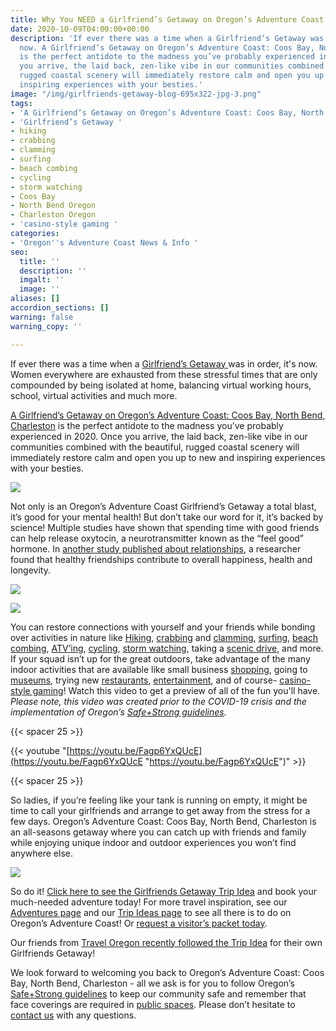 ```yaml
---
title: Why You NEED a Girlfriend’s Getaway on Oregon’s Adventure Coast
date: 2020-10-09T04:00:00+00:00
description: 'If ever there was a time when a Girlfriend’s Getaway was in order, it''s
  now. A Girlfriend’s Getaway on Oregon’s Adventure Coast: Coos Bay, North Bend, Charleston
  is the perfect antidote to the madness you’ve probably experienced in 2020. Once
  you arrive, the laid back, zen-like vibe in our communities combined with the beautiful,
  rugged coastal scenery will immediately restore calm and open you up to new and
  inspiring experiences with your besties.'
image: "/img/girlfriends-getaway-blog-695x322-jpg-3.png"
tags:
- 'A Girlfriend’s Getaway on Oregon’s Adventure Coast: Coos Bay, North Bend, Charleston'
- 'Girlfriend’s Getaway '
- hiking
- crabbing
- clamming
- surfing
- beach combing
- cycling
- storm watching
- Coos Bay
- North Bend Oregon
- Charleston Oregon
- 'casino-style gaming '
categories:
- 'Oregon''s Adventure Coast News & Info '
seo:
  title: ''
  description: ''
  imgalt: ''
  image: ''
aliases: []
accordion_sections: []
warning: false
warning_copy: ''

---
```

If ever there was a time when a [Girlfriend’s Getaway ](https://www.oregonsadventurecoast.com/tripideas/a-girlfriends-getaway-on-oregon-s-adventure-coast/)was in order, it's now. Women everywhere are exhausted from these stressful times that are only compounded by being isolated at home, balancing virtual working hours, school, virtual activities and much more.

[A Girlfriend’s Getaway on Oregon’s Adventure Coast: Coos Bay, North Bend, Charleston](https://www.oregonsadventurecoast.com/girlfriends/) is the perfect antidote to the madness you’ve probably experienced in 2020. Once you arrive, the laid back, zen-like vibe in our communities combined with the beautiful, rugged coastal scenery will immediately restore calm and open you up to new and inspiring experiences with your besties.

![](/img/girlfriends-getaway-blog-695x322-jpg-1.png)

Not only is an Oregon’s Adventure Coast Girlfriend’s Getaway a total blast, it’s good for your mental health! But don’t take our word for it, it’s backed by science! Multiple studies have shown that spending time with good friends can help release oxytocin, a neurotransmitter known as the “feel good” hormone. In [another study published about relationships](https://onlinelibrary.wiley.com/doi/abs/10.1111/pere.12187), a researcher found that healthy friendships contribute to overall happiness, health and longevity.

![](/img/girlfriends-getaway-blog-695x322-jpg-2.png)

![](/img/girlfriends-getaway-blog-695x322-jpg.png)

You can restore connections with yourself and your friends while bonding over activities in nature like [Hiking](https://www.oregonsadventurecoast.com/hiking-walking), [crabbing](https://www.oregonsadventurecoast.com/crabbing-clamming) and [clamming](https://www.oregonsadventurecoast.com/clamming), [surfing](https://www.oregonsadventurecoast.com/water-recreation), [beach combing](https://www.oregonsadventurecoast.com/undeveloped-beaches), [ATV’ing](https://www.oregonsadventurecoast.com/atv-motorsports), [cycling](https://www.oregonsadventurecoast.com/cycling), [storm watching](https://www.oregonsadventurecoast.com/storm-watching), taking a [scenic drive](https://www.oregonsadventurecoast.com/scenic-drives), and more. If your squad isn’t up for the great outdoors, take advantage of the many indoor activities that are available like small business [shopping](https://www.oregonsadventurecoast.com/shopping), going to [museums](https://www.oregonsadventurecoast.com/art-history-culture), trying new [restaurants](https://www.oregonsadventurecoast.com/dining), [entertainment](https://www.oregonsadventurecoast.com/entertainment-and-nightlife), and of course- [casino-style gaming](https://www.oregonsadventurecoast.com/gaming)! Watch this video to get a preview of all of the fun you'll have. _Please note, this video was created prior to the COVID-19 crisis and the implementation of Oregon’s_ [_Safe+Strong guidelines_](https://govstatus.egov.com/reopening-oregon)_._

{{< spacer 25 >}}

{{< youtube "[https://youtu.be/Fagp6YxQUcE](https://youtu.be/Fagp6YxQUcE "https://youtu.be/Fagp6YxQUcE")" >}}

{{< spacer 25 >}}

So ladies, if you’re feeling like your tank is running on empty, it might be time to call your girlfriends and arrange to get away from the stress for a few days. Oregon’s Adventure Coast: Coos Bay, North Bend, Charleston is an all-seasons getaway where you can catch up with friends and family while enjoying unique indoor and outdoor experiences you won’t find anywhere else.

![](/img/girlfriends-getaway-blog-695x322-jpg-4.png)

So do it! [Click here to see the Girlfriends Getaway Trip Idea](https://www.oregonsadventurecoast.com/tripideas/a-girlfriends-getaway-on-oregon-s-adventure-coast/) and book your much-needed adventure today! For more travel inspiration, see our [Adventures page](https://www.oregonsadventurecoast.com/adventures) and our [Trip Ideas page](https://www.oregonsadventurecoast.com/tripideas) to see all there is to do on Oregon’s Adventure Coast! Or [request a visitor’s packet today](https://www.oregonsadventurecoast.com/contact/#contactform).

Our friends from [Travel Oregon recently followed the Trip Idea](https://traveloregon.com/things-to-do/trip-ideas/favorite-trips/girls-getaway-southern-oregon-coast/) for their own Girlfriends Getaway!

We look forward to welcoming you back to Oregon’s Adventure Coast: Coos Bay, North Bend, Charleston - all we ask is for you to follow Oregon’s [Safe+Strong guidelines](https://govstatus.egov.com/reopening-oregon) to keep our community safe and remember that face coverings are required in [public spaces](https://sharedsystems.dhsoha.state.or.us/DHSForms/Served/le2288K.pdf). Please don’t hesitate to [contact us](https://www.oregonsadventurecoast.com/contact/) with any questions.